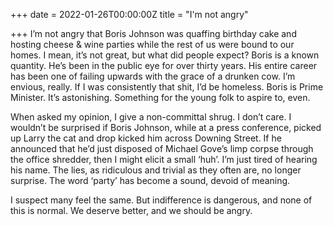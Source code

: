 +++
date = 2022-01-26T00:00:00Z
title = "I'm not angry"

+++
I’m not angry that Boris Johnson was quaffing birthday cake and hosting cheese & wine parties while the rest of us were bound to our homes. I mean, it’s not great, but what did people expect? Boris is a known quantity. He’s been in the public eye for over thirty years. His entire career has been one of failing upwards with the grace of a drunken cow. I’m envious, really. If I was consistently that shit, I’d be homeless. Boris is Prime Minister. It’s astonishing. Something for the young folk to aspire to, even.

When asked my opinion, I give a non-committal shrug. I don’t care. I wouldn’t be surprised if Boris Johnson, while at a press conference, picked up Larry the cat and drop kicked him across Downing Street. If he announced that he’d just disposed of Michael Gove’s limp corpse through the office shredder, then I might elicit a small ‘huh’. I’m just tired of hearing his name. The lies, as ridiculous and trivial as they often are, no longer surprise. The word ‘party’ has become a sound, devoid of meaning.

I suspect many feel the same. But indifference is dangerous, and none of this is normal. We deserve better, and we should be angry.